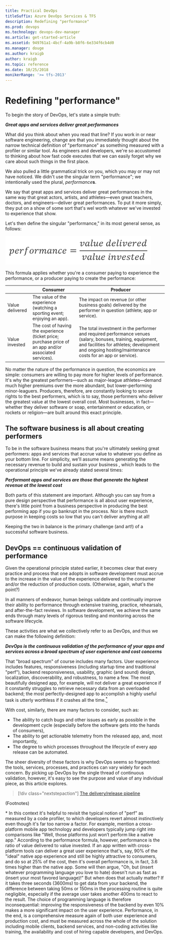 ```yaml
---
title: Practical DevOps
titleSuffix: Azure DevOps Services & TFS
description: Redefining "performance"
ms.prod: devops
ms.technology: devops-dev-manager
ms.article: get-started-article
ms.assetid: 949761a1-4bcf-4a9b-b8f6-6e334f6cb4d0
ms.manager: douge
ms.author: kraigb
author: kraigb
ms.topic: reference
ms.date: 10/25/2018
monikerRange: '>= tfs-2013'
---
```


# Redefining "performance"

To begin the story of DevOps, let's state a simple truth:

_**Great apps and services deliver great performances**_

What did you think about when you read that line? If you work in or near software engineering, change are that you immediately thought about the narrow technical definition of "performance" as something measured with a profiler or similar tool. As engineers and developers, we're so accustomed to thinking about how fast code executes that we can easily forget why we care about such things in the first place.

We also pulled a little grammatical trick on you, which you may or may not have noticed. We didn't use the singular term "performance"; we intentionally used the plural, *performance***s**.

We say that great apps and services deliver great performances in the same way that great actors, artists, and athletes&mdash;even great teachers, doctors, and engineers&mdash;deliver great performances. To put it more simply, they put on a show of some sort that's wel worth whatever we've invested to experience that show.

Let's then define the singular "performance," in its most general sense, as follows:

![The performance formula: performance=(value delivered)/(value invested)](media/03-performance-formula.png)

This formula applies whether you're a consumer paying to experience the performance, or a producer paying to create the performance:

| | Consumer | Producer |
| --- | --- | --- |
| Value delivered | The value of the experience (watching a sporting event; enjoying an app). | The impact on revenue (or other business goals) delivered by the performer in question (athlete; app or service). |
| Value invested | The cost of having the experience (ticket price; purchase price of an app and/or associated services). | The total investment in the performer and required performance venues (salary, bonuses, training, equipment, and facilities for athletes; development and ongoing hosting/maintenance costs for an app or service). |

No matter the nature of the performance in question, the economics are simple: consumers are willing to pay more for higher levels of performance. It's why the greatest performers&mdash;such as major-league athletes&mdash;demand much higher premiums over the more abundant, but lower-performing minor-leaguers. Producers, therefore, are constantly looking to secure rights to the best performers, which is to say, those performers who deliver the greatest value at the lowest overall cost. Most businesses, in fact&mdash;whether they deliver software or soap, entertainment or education, or rockets or religion&mdash;are built around this exact principle.

## The software business is all about creating performers

To be in the software business means that you're ultimately seeking great performers: apps and services that accrue value to whatever you define as your bottom line. For simplicity, we'll assume means generating the necessary revenue to build and sustain your business , which leads to the operational principle we've already stated several times:

_**Performant apps and services are those that generate the highest revenue at the lowest cost**_

Both parts of this statement are important. Although you can say from a pure design perspective that performance is all about user experience, there's little point from a business perspective in producing the best performing app if you go bankrupt in the process. Nor is there much purpose in keeping costs so low that you can't deliver anything at all!

Keeping the two in balance is the primary challenge (and art!) of a successful software business.

## DevOps == continuous validation of performance

Given the operational principle stated earlier, it becomes clear that every practice and process that one adopts in software development must accrue to the increase in the value of the experience delivered to the consumer and/or the reduction of production costs. (Otherwise, again, what's the point?)

In all manners of endeavor, human beings validate and continually improve their ability to performance through extensive training, practice, rehearsals, and after-the-fact reviews. In software development, we achieve the same ends through many levels of rigorous testing and monitoring across the software lifecycle.

These activities are what we collectively refer to as DevOps, and thus we can make the following definition:

_**DevOps is the continuous validation of the performance of your apps and services across a broad spectrum of user experience and cost concerns**_

That "broad spectrum" of course includes many factors. User experience includes features, responsiveness (including startup time and traditional "perf"), backend responsiveness, usability, graphic (and sound) design, localization, discoverability, and robustness, to name a few. The most beautifully designed app, for example, will not deliver a great experience if it constantly struggles to retrieve necessary data from an overloaded backend; the most perfectly-designed app to accomplish a highly useful task is utterly worthless if it crashes all the time.[<sup>*</sup>](#footnote1)

With cost, similarly, there are many factors to consider, such as:

- The ability to catch bugs and other issues as early as possible in the development cycle (especially before the software gets into the hands of consumers),
- The ability to get actionable telemetry from the released app, and, most importantly,
- The degree to which processes throughout the lifecycle of every app release can be automated.

The sheer diversity of these factors is why DevOps seems so fragmented: the tools, services, processes, and practices can vary widely for each concern. By picking up DevOps by the single thread of continuous validation, however, it's easy to see the purpose and value of any individual piece, as this article explores.

> [!div class="nextstepaction"]
> [The delivery/release pipeline](azure-devops-guide-for-managers-04-pipeline.md)

(Footnotes)

<a name="footnote1">*</a> In this context it's helpful to revisit the typical notion of "perf" as measured by a code profiler, to which developers revert almost instinctively even though it's far too narrow a factor. For example, mention a cross-platform mobile app technology and developers typically jump right into comparisons like "Well, those platforms just won’t perform like a native app." According to the performance formula, however, performance is the ratio of value delivered to value invested. If an app written with cross-platform tools can deliver a great user experience that's, say, 90% of the "ideal" native app experience and still be highly attractive to consumers, and do so at 25% of the cost, then it's overall performance is, in fact, 3.6 times higher than the native app. Some will then argue, "Oh, but (insert whatever programming language you love to hate) doesn't run as fast as (insert your most favored language)!" But when does that actually matter? If it takes three seconds (3600ms) to get data from your backend, the difference between taking 50ms or 150ms in the processing routine is quite negligible, especially if the average user takes another 400ms to react to the result. The choice of programming language is therefore inconsequential: improving the responsiveness of the backend by even 10% makes a more significant impact on the user experience. Performance, in the end, is a comprehensive measure again of both user experience and production cost, and must be measured across the whole of the solution including mobile clients, backend services, and non-coding activities like training, the availability and cost of hiring capable developers, and DevOps.
